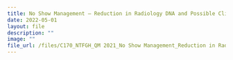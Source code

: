 ```yaml
---
title: No Show Management – Reduction in Radiology DNA and Possible Clinic DNA
date: 2022-05-01
layout: file
description: ""
image: ""
file_url: /files/C170_NTFGH_QM 2021_No Show Management_Reduction in Radiology DNA.pdf
---
```

